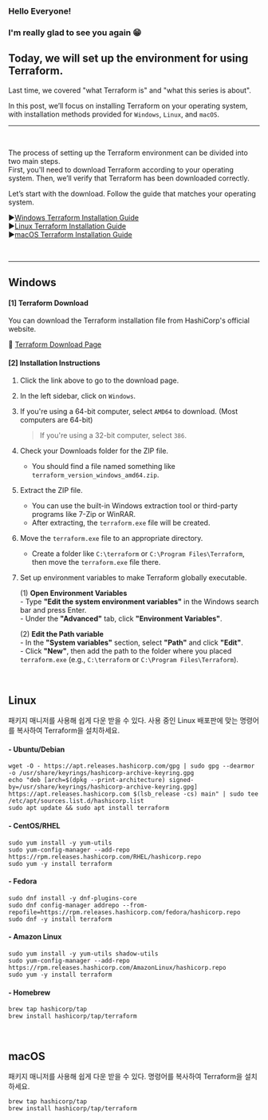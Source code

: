 ### Hello Everyone! 
### I'm really glad to see you again 😁
## Today, we will set up the environment for using Terraform.

Last time, we covered "what Terraform is" and "what this series is about".  
  
In this post, we’ll focus on installing Terraform on your operating system, with installation methods provided for `Windows`, `Linux`, and `macOS`.

***
<br>

The process of setting up the Terraform environment can be divided into two main steps.  
First, you'll need to download Terraform according to your operating system. Then, we’ll verify that Terraform has been downloaded correctly.  
  
Let’s start with the download. Follow the guide that matches your operating system.  

▶️[Windows Terraform Installation Guide](#Windows)  
▶️[Linux Terraform Installation Guide](#Linux)  
▶️[macOS Terraform Installation Guide](#macOS)  

<br>
 
***

## Windows

#### [1] Terraform Download

You can download the Terraform installation file from HashiCorp's official website.  

🔗 [Terraform Download Page](https://developer.hashicorp.com/terraform/install)

#### [2] Installation Instructions

1. Click the link above to go to the download page.  

1. In the left sidebar, click on  `Windows`.

1. If you're using a 64-bit computer, select `AMD64` to download. (Most computers are 64-bit)
    >  If you're using a 32-bit computer, select `386`.

1. Check your Downloads folder for the ZIP file.
   - You should find a file named something like `terraform_version_windows_amd64.zip`.

1. Extract the ZIP file.
   - You can use the built-in Windows extraction tool or third-party programs like 7-Zip or WinRAR.
   - After extracting, the `terraform.exe` file will be created.

1. Move the `terraform.exe` file to an appropriate directory.
   - Create a folder like `C:\terraform` or `C:\Program Files\Terraform`, then move the `terraform.exe` file there.
  
1. Set up environment variables to make Terraform globally executable.

    (1) **Open Environment Variables**  
       - Type **"Edit the system environment variables"** in the Windows search bar and press Enter.  
       - Under the **"Advanced"** tab, click **"Environment Variables"**.  

    (2) **Edit the Path variable**  
       - In the **"System variables"** section, select **"Path"** and click **"Edit"**.  
       - Click **"New"**, then add the path to the folder where you placed `terraform.exe` (e.g., `C:\terraform` or `C:\Program Files\Terraform`).
   
    


<br>

## Linux  
  
패키지 매니저를 사용해 쉽게 다운 받을 수 있다. 사용 중인 Linux 배포판에 맞는 명령어를 복사하여 Terraform을 설치하세요.
  
#### - Ubuntu/Debian
```hcl
wget -O - https://apt.releases.hashicorp.com/gpg | sudo gpg --dearmor -o /usr/share/keyrings/hashicorp-archive-keyring.gpg
echo "deb [arch=$(dpkg --print-architecture) signed-by=/usr/share/keyrings/hashicorp-archive-keyring.gpg] https://apt.releases.hashicorp.com $(lsb_release -cs) main" | sudo tee /etc/apt/sources.list.d/hashicorp.list
sudo apt update && sudo apt install terraform
```
  
#### - CentOS/RHEL 
```hcl
sudo yum install -y yum-utils
sudo yum-config-manager --add-repo https://rpm.releases.hashicorp.com/RHEL/hashicorp.repo
sudo yum -y install terraform
``` 

#### - Fedora  
```hcl
sudo dnf install -y dnf-plugins-core
sudo dnf config-manager addrepo --from-repofile=https://rpm.releases.hashicorp.com/fedora/hashicorp.repo
sudo dnf -y install terraform
```

#### - Amazon Linux
```hcl
sudo yum install -y yum-utils shadow-utils
sudo yum-config-manager --add-repo https://rpm.releases.hashicorp.com/AmazonLinux/hashicorp.repo
sudo yum -y install terraform
```

#### - Homebrew
```hcl
brew tap hashicorp/tap
brew install hashicorp/tap/terraform
```
<br>


## macOS

패키지 매니저를 사용해 쉽게 다운 받을 수 있다. 명령어를 복사하여 Terraform을 설치하세요.

```hcl
brew tap hashicorp/tap
brew install hashicorp/tap/terraform
```
